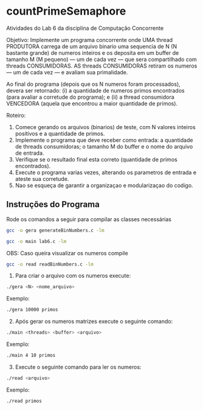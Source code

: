 # countPrimeSemaphore
 Atividades do Lab 6 da disciplina de Computação Concorrente
 
Objetivo: Implemente um programa concorrente onde UMA thread PRODUTORA carrega de um arquivo binario uma sequencia de N (N bastante grande) de numeros inteiros e os deposita em um buffer de tamanho M (M pequeno) — um de cada vez — que sera  compartilhado com threads CONSUMIDORAS. AS threads CONSUMIDORAS retiram os numeros — um de cada vez — e avaliam sua primalidade.

Ao final do programa (depois que os N numeros foram processados), devera ser retornado: (i) a quantidade de numeros primos encontrados (para avaliar a corretude do programa); e (ii) a thread consumidora VENCEDORA (aquela que encontrou a maior quantidade de primos).

Roteiro:
1. Comece gerando os arquivos (binarios) de teste, com N valores inteiros positivos e a quantidade de primos.
2. Implemente o programa que deve receber como entrada: a quantidade de threads consumidoras; o tamanho M do buffer e o nome do arquivo de entrada.
3. Verifique se o resultado final esta correto (quantidade de primos encontrados).
4. Execute o programa varias vezes, alterando os parametros de entrada e ateste sua corretude.
5. Nao se esqueça de garantir a organizaçao e modularizaçao do codigo.

## Instruções do Programa

Rode os comandos a seguir para compilar as classes necessárias

``` bash
gcc -o gera generateBinNumbers.c -lm
```

``` bash
gcc -o main lab6.c -lm
```

OBS: Caso queira visualizar os numeros compile
``` bash
gcc -o read readBinNumbers.c -lm
```

1. Para criar o arquivo com os numeros execute:

``` bash
./gera <N> <nome_arquivo>
```

Exemplo:
``` bash
./gera 10000 primos
```

2. Após gerar os numeros matrizes execute o seguinte comando:
``` bash
./main <threads> <buffer> <arquivo> 
```

Exemplo:
``` bash
./main 4 10 primos
```

3. Execute o seguinte comando para ler os numeros:

``` bash
./read <arquivo>
```

Exemplo:
``` bash
./read primos
```
